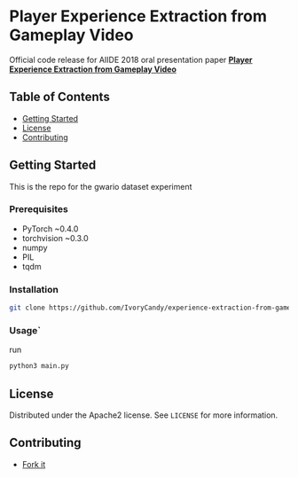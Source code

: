 # Player Experience Extraction from Gameplay Video

Official code release for AIIDE 2018 oral presentation paper **[Player Experience Extraction from Gameplay Video]()**

## Table of Contents

- [Getting Started](#getting-started)
- [License](#license)
- [Contributing](#contributing)

## Getting Started

This is the repo for the gwario dataset experiment

### Prerequisites

- PyTorch ~0.4.0
- torchvision ~0.3.0
- numpy
- PIL
- tqdm

### Installation

```sh
git clone https://github.com/IvoryCandy/experience-extraction-from-gameplay-video.git
```

### Usage`

run

```sh
python3 main.py
```

## License

Distributed under the Apache2 license. See ``LICENSE`` for more information.

## Contributing

- [Fork it](https://github.com/IvoryCandy/experience-extraction-from-gameplay-video/fork)
